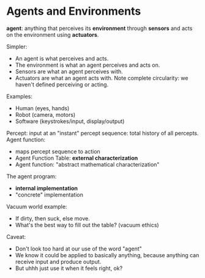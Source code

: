 # Agents and Environments

**agent**: anything that perceives its **environment** through **sensors** and acts on the environment using **actuators**.

Simpler:
* An agent is what perceives and acts.
* The environment is what an agent perceives and acts on.
* Sensors are what an agent perceives with.
* Actuators are what an agent acts with.
Note complete circularity: we haven't defined perceiving or acting.

Examples:
* Human (eyes, hands)
* Robot (camera, motors)
* Software (keystrokes/input, display/output)

Percept: input at an "instant"
percept sequence: total history of all percepts.
Agent function:
* maps percept sequence to action
* Agent Function Table: **external characterization**
* Agent function: "abstract mathematical characterization"

The agent program:
* **internal implementation**
* "concrete" implementation

Vacuum world example:
* If dirty, then suck, else move.
* What's the best way to fill out the table? (vacuum ethics)

Caveat:
* Don't look too hard at our use of the word "agent"
* We know it could be applied to basically anything, because anything can receive input and produce output.
* But uhhh just use it when it feels right, ok?

